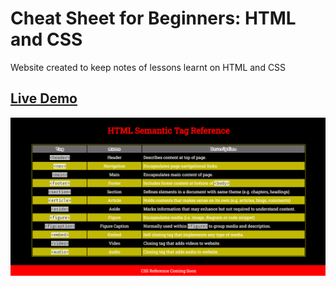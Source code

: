 # Cheat Sheet for Beginners: HTML and CSS
Website created to keep notes of lessons learnt on HTML and CSS

## <a href="https://daryldelrosario.github.io/cheat-sheet-beginner/">Live Demo</a>   

<kbd><a href="https://daryldelrosario.github.io/cheat-sheet-beginner/"><img src="./img/cheat-sheet-demo.png" alt="screenshot of demo page"></a></kbd>